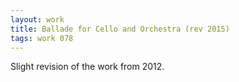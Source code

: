```yaml
---
layout: work
title: Ballade for Cello and Orchestra (rev 2015)
tags: work 078
---
```


Slight revision of the work from 2012.
